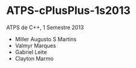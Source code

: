 ATPS-cPlusPlus-1s2013
=====================

ATPS de C++, 1 Semestre 2013

* Miller Augusto S Martins
* Valmyr Marques
* Gabriel Leite
* Clayton Marmo